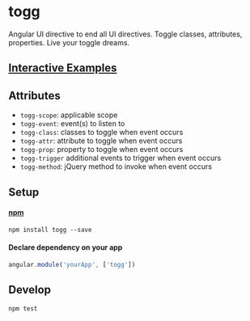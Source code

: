 # togg
Angular UI directive to end all UI directives. Toggle classes, attributes, properties. Live your toggle dreams.

## [Interactive Examples](https://ryanve.github.io/togg/)

## Attributes

- `togg-scope`: applicable scope
- `togg-event`: event(s) to listen to
- `togg-class`: classes to toggle when event occurs
- `togg-attr`: attribute to toggle when event occurs
- `togg-prop`: property to toggle when event occurs
- `togg-trigger` additional events to trigger when event occurs
- `togg-method`: jQuery method to invoke when event occurs

## Setup

#### [npm](https://www.npmjs.com/package/togg)

```
npm install togg --save
```

#### Declare dependency on your app

```js
angular.module('yourApp', ['togg'])
```

## Develop

```
npm test
```
